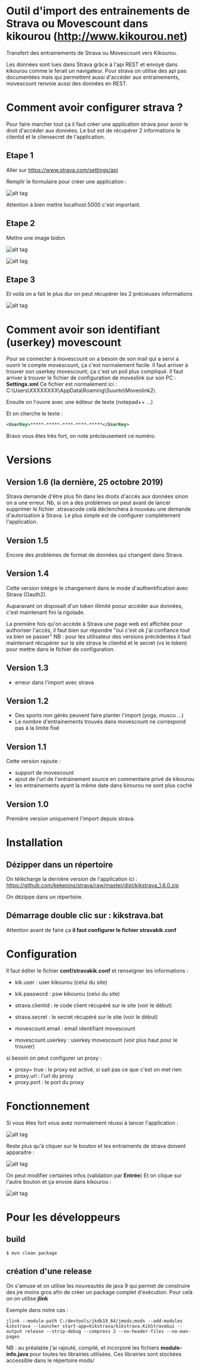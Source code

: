 # Outil d'import des entrainements de Strava ou Movescount dans kikourou (http://www.kikourou.net)

Transfert des entrainements de Strava ou Movescount vers Kikourou.

Les données sont lues dans Strava grâce à l'api REST et envoyé dans kikourou comme le ferait un navigateur.
Pour strava on utilise des api pas documentées mais qui permettent aussi d'accéder aux entrainements, movescount renvoie aussi des données en REST.

# Comment avoir configurer strava ?

Pour faire marcher tout ça il faut créer une application strava pour avoir le droit d'accéder aux données.
Le but est de récupérer 2 informations le clientid et le cliensecret de l'application.

## Etape 1

Aller sur https://www.strava.com/settings/api

Remplir le formulaire pour créer une application :

![alt tag](https://raw.githubusercontent.com/kekepins/strava/img/img/strava21.png)

Attention à bien mettre localhost:5000 c'est important.

## Etape 2

Mettre une image bidon

![alt tag](https://raw.githubusercontent.com/kekepins/strava/img/img/strava3.png)

![alt tag](https://raw.githubusercontent.com/kekepins/strava/img/img/strava4.png)

## Etape 3

Et voilà on a fait le plus dur on peut récupérer les 2 précieuses informations

![alt tag](https://raw.githubusercontent.com/kekepins/strava/img/img/strava6.png)

# Comment avoir son identifiant (userkey) movescount

Pour se connecter à movescount on a besoin de son mail qui a servi a ouvrir le compte movescount, ça c'est normalement facile.
Il faut arriver à trouver son userkey movescount, ça c'est un poil plus compliqué.
Il faut arriver à trouver le fichier de configuration de moveslink sur son PC : **Settings.xml**
Ce fichier est normalement ici :
C:\Users\XXXXXXXX\AppData\Roaming\Suunto\Moveslink2\

Ensuite on l'ouvre avec une éditeur de texte (notepad++ ...)

Et on cherche le texte :
```xml
<UserKey>*****-*****-****-****-*****</UserKey>
```

Bravo vous êtes très fort, on note précieusement ce numéro.

# Versions

## Version 1.6 (la dernière, 25 octobre 2019)

Strava demande d'être plus fin dans les droits d'accés aux données sinon on a une erreur.
Nb, si on a des problèmes on peut avant de lancer supprimer le fichier .stravacode celà déclenchera à nouveau une demande d'autorisation à Strava.
Le plus simple est de configurer complétement l'application.

## Version 1.5

Encore des problèmes de format de données qui changent dans Strava.

## Version 1.4 

Cette version intégre le changement dans le mode d'authentification avec Strava (Oauth2).

Auparavant on disposait d'un token illimité poour accéder aux données, c'est maintenant fini la rigolade.

La première fois qu'on accède à Strava une page web est affichée pour authoriser l'accès, il faut bien sur répondre "oui c'est ok j'ai confiance tout va bien se passer"
NB : pour les utilisateur des versions précédentes il faut maintenant récupérer sur le site strava le clientid et le secret (vs le token) pour mettre dans le fichier de configuration.

## Version 1.3

* erreur dans l'import avec strava

## Version 1.2

* Des sports non gérés peuvent faire planter l'import (yoga, muscu ...)
* Le nombre d'entrainements trouvés dans movescount ne correspond pas à la limite fixé

## Version 1.1

Cette version rajoute :
* support de movescount
* ajout de l'url de l'entrainement source en commentaire privé de kikourou
* les entrainements ayant la même date dans kirourou ne sont plus coché 

## Version 1.0

Première version uniquement l'import depuis strava.

# Installation

## Dézipper dans un répertoire
On télécharge la dernière version de l'application ici : https://github.com/kekepins/strava/raw/master/dist/kikstrava_1.6.0.zip

On dézippe dans un répertoire.

## Démarrage double clic sur : kikstrava.bat

Attention avant de faire ça **il faut configurer le fichier stravakik.conf**

# Configuration

Il faut éditer le fichier 
**conf/stravakik.conf** et renseigner les informations :

* kik.user : user kikourou (celui du site)
* kik.password : psw kikourou (celui du site) 

* strava.clientid : le code client récupéré sur le site (voir le début)
* strava.secret : le secret récupéré sur le site (voir le début)

* movescount.email : email identifiant movescount 
* movescount.userkey : userkey movescount (voir plus haut pour le trouver)

 si besoin on peut configurer un proxy :
* proxy= true : le proxy est activé, si sait pas ce que c'est on met rien
* proxy.url : l'url du proxy
* proxy.port : le port du proxy

# Fonctionnement

Si vous êtes fort vous avez normalement réussi à lancer l'application :

![alt tag](https://raw.githubusercontent.com/kekepins/strava/img/img/appli1.png)

Reste plus qu'à cliquer sur le bouton et les entraiments de strava doivent apparaitre :

![alt tag](https://raw.githubusercontent.com/kekepins/strava/img/img/appli2.png)

On peut modifier certaines infos (validation par **Entrée**)
Et on clique sur l'autre bouton et ça envoie dans kikourou :

![alt tag](https://raw.githubusercontent.com/kekepins/strava/img/img/appli3.png)

# Pour les développeurs

## build

```
$ mvn clean package
```

## création d'une release

On s'amuse et on utilise les nouveautés de java 9 qui permet de construire des jre moins gros afin de créer un package complet d'exécution.
Pour celà on on utilise **jlink**

Exemple dans notre cas : 
```
jlink --module-path C:/devtools/jkdk19_64/jmods;mods --add-modules kikstrava --launcher start-app=kikstrava/kikstrava.KikStravaGui --output release --strip-debug --compress 2 --no-header-files --no-man-pages
```

NB : au préalable j'ai rajouté, compilé, et incorporé les fichiers **module-info.java**  pour toutes les librairies utilisées.
Ces librairies sont stockées accessible dans le répertoire mods/
